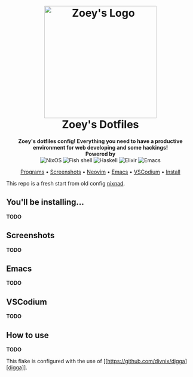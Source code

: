 <h1 align="center">
  <br />
  <img src="./assets/logo.png" alt="Zoey's Logo" width="300">
  <br />
  Zoey's Dotfiles
  <br />
</h1>

<div align="center">
  <strong>Zoey's dotfiles config! Everything you need to have a productive environment for web developing and some hackings!</strong>
</div>

<div align="center">
  <strong>Powered by</strong>
  <br>
  <img src="https://img.shields.io/badge/-NixOS-informational?style=for-the-badge&logo=NixOS&logoColor=white&color=5277C3" alt="NixOS" />

  <img src="https://img.shields.io/badge/-Fish-informational?style=for-the-badge&logoColor=white&color=5927E3" alt="Fish shell" />

  <img src="https://img.shields.io/badge/-Haskell-informational?style=for-the-badge&logo=Haskell&logoColor=white&color=5D4F85" alt="Haskell" />

  <img src="https://img.shields.io/badge/-Elixir-informational?style=for-the-badge&logo=Elixir&logoColor=white&color=4B275F" alt="Elixir" />

  <img src="https://img.shields.io/badge/-Emacs-informational?style=for-the-badge&logo=GNU-Emacs&logoColor=white&color=7F5AB6" alt="Emacs" />
</div>

<p align="center">
  <a href="#programs">Programs</a> •
  <a href="#screenshots">Screenshots</a> •
  <a href="https://github.com/zoedsoupe/copper" target="_blank">Neovim</a> •
  <a href="#emacs">Emacs</a> •
  <a href="#vscodium">VSCodium</a> •
  <a href="#install">Install</a>
</p>

This repo is a fresh start from old config [nixnad](https://github.com/zoedsoupe/nixnad).

## You'll be installing...
**TODO**

## Screenshots
**TODO**

## Emacs
**TODO**

## VSCodium
**TODO**

## How to use
**TODO**

This flake is configured with the use of [[https://github.com/divnix/digga][digga]].
